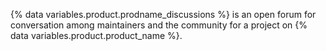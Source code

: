 {% data variables.product.prodname_discussions %} is an open forum for conversation among maintainers and the community for a project on {% data variables.product.product_name %}.
